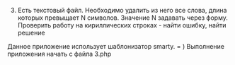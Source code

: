 3. Есть текстовый файл. Необходимо удалить из него все слова, длина которых превыщает N символов. 
   Значение N задавать через форму. Проверить работу на кириллических строках - найти ошибку, найти решение
   
Данное приложение использует шаблонизатор smarty. = )
Выполнение приложения начать с файла 3.php

